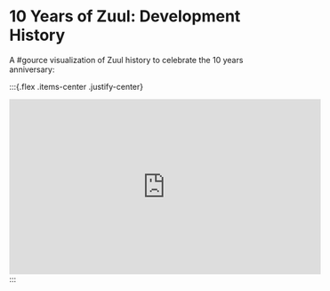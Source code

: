 # 10 Years of Zuul: Development History

A #gource visualization of Zuul history to celebrate the 10 years anniversary:

:::{.flex .items-center .justify-center}
<iframe width="560" height="315" src="https://www.youtube.com/embed/0gLONkPZ1a0" title="YouTube video player" frameborder="0" allow="accelerometer; autoplay; clipboard-write; encrypted-media; gyroscope; picture-in-picture" allowfullscreen></iframe>
:::
